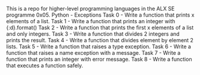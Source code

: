 This is a repo for higher-level programming languages in the ALX SE programme
0x05. Python - Exceptions
Task 0 - Write a function that prints x elements of a list.
Task 1 - Write a function that prints an integer with {:d}.format()
Task 2 - Write a function that prints the first x elements of a list and only integers.
Task 3 - Write a function that divides 2 integers and prints the result.
Task 4 - Write a function that divides element by element 2 lists.
Task 5 - Write a function that raises a type exception.
Task 6 - Write a function that raises a name exception with a message.
Task 7 - Write a function that prints an integer with error message.
Task 8 - Write a function that executes a function safely.

